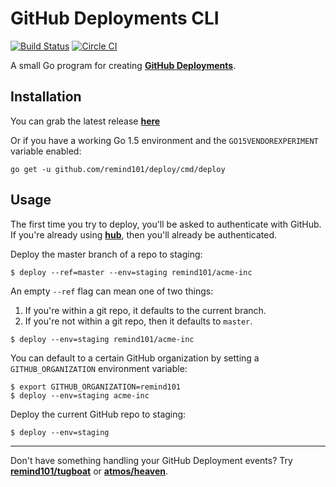 # GitHub Deployments CLI

[![Build Status](https://travis-ci.org/remind101/deploy.svg?branch=master)](https://travis-ci.org/remind101/deploy)
[![Circle CI](https://circleci.com/gh/remind101/deploy.svg?style=svg)](https://circleci.com/gh/remind101/deploy)

A small Go program for creating **[GitHub Deployments](https://developer.github.com/v3/repos/deployments/)**.

## Installation

You can grab the latest release **[here](https://github.com/remind101/deploy/releases)**

Or if you have a working Go 1.5 environment and the `GO15VENDOREXPERIMENT` variable enabled:

```
go get -u github.com/remind101/deploy/cmd/deploy
```

## Usage

The first time you try to deploy, you'll be asked to authenticate with GitHub. If you're already using **[hub](https://github.com/github/hub)**, then you'll already be authenticated.

Deploy the master branch of a repo to staging:

```console
$ deploy --ref=master --env=staging remind101/acme-inc
```

An empty `--ref` flag can mean one of two things:

1. If you're within a git repo, it defaults to the current branch.
2. If you're not within a git repo, then it defaults to `master`.

```console
$ deploy --env=staging remind101/acme-inc
```

You can default to a certain GitHub organization by setting a `GITHUB_ORGANIZATION` environment variable:

```console
$ export GITHUB_ORGANIZATION=remind101
$ deploy --env=staging acme-inc
```

Deploy the current GitHub repo to staging:

```console
$ deploy --env=staging
```

---

Don't have something handling your GitHub Deployment events? Try **[remind101/tugboat](https://github.com/remind101/tugboat)** or **[atmos/heaven](https://github.com/atmos/heaven)**.
